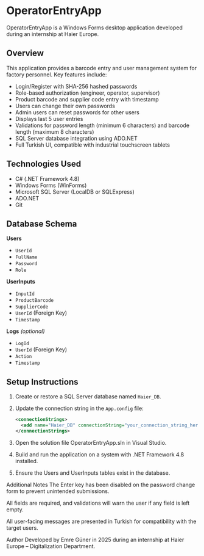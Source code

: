 # OperatorEntryApp

OperatorEntryApp is a Windows Forms desktop application developed during an internship at Haier Europe.

## Overview

This application provides a barcode entry and user management system for factory personnel. Key features include:

- Login/Register with SHA-256 hashed passwords  
- Role-based authorization (engineer, operator, supervisor)  
- Product barcode and supplier code entry with timestamp  
- Users can change their own passwords  
- Admin users can reset passwords for other users  
- Displays last 5 user entries  
- Validations for password length (minimum 6 characters) and barcode length (maximum 8 characters)  
- SQL Server database integration using ADO.NET  
- Full Turkish UI, compatible with industrial touchscreen tablets  

## Technologies Used

- C# (.NET Framework 4.8)  
- Windows Forms (WinForms)  
- Microsoft SQL Server (LocalDB or SQLExpress)  
- ADO.NET  
- Git  

## Database Schema

**Users**  
- `UserId`  
- `FullName`  
- `Password`  
- `Role`  

**UserInputs**  
- `InputId`  
- `ProductBarcode`  
- `SupplierCode`  
- `UserId` (Foreign Key)  
- `Timestamp`  

**Logs** *(optional)*  
- `LogId`  
- `UserId` (Foreign Key)  
- `Action`  
- `Timestamp`  

## Setup Instructions

1. Create or restore a SQL Server database named `Haier_DB`.  
2. Update the connection string in the `App.config` file:
   ```xml
   <connectionStrings>
     <add name="Haier_DB" connectionString="your_connection_string_here" />
   </connectionStrings>
3. Open the solution file OperatorEntryApp.sln in Visual Studio.

4. Build and run the application on a system with .NET Framework 4.8 installed.
    
5. Ensure the Users and UserInputs tables exist in the database.

Additional Notes
The Enter key has been disabled on the password change form to prevent unintended submissions.

All fields are required, and validations will warn the user if any field is left empty.

All user-facing messages are presented in Turkish for compatibility with the target users.

Author
Developed by Emre Güner in 2025 during an internship at Haier Europe – Digitalization Department.